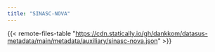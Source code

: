 ```yaml
---
title: "SINASC-NOVA"
---
```


{{< remote-files-table "https://cdn.statically.io/gh/dankkom/datasus-metadata/main/metadata/auxiliary/sinasc-nova.json" >}}
